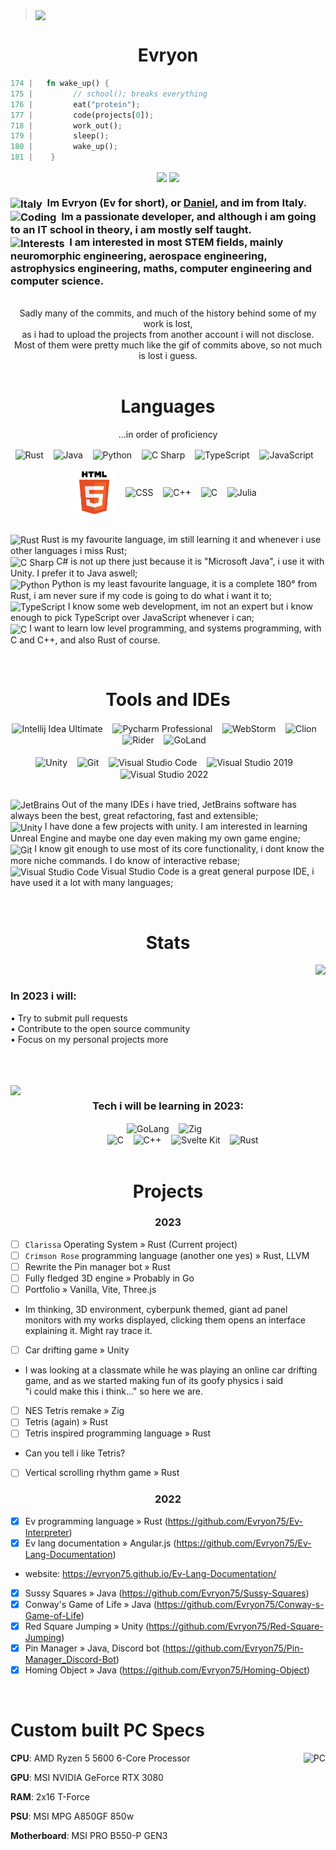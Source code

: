 >   <img align="center"  src="https://readme-typing-svg.demolab.com?font=Fira+Code&size=15&duration=3000&pause=1000&color=00ff00&repeat=true&width=800&lines=git+commit+-m+%22Implemented+the+thing%2C+the+the+thing%2C+yes+uhh%22;git+commit+-m+%22Added+support+for+pointers+and+they+definitely+work+trust+me%22;git+commit+-m+%22Fixed+pointers+ok+for+real+now+tho%2C+maybe%2C+i+hope%22;git+commit+-m+%22Tetris+break+🙂%22;git+commit+-m+%22It+is+2am+and+NOTHING+WORKS+STILL%22;git+commit+-m+%22Bury+the+liiight+deep+withiiin%22;git+commit+-m+%22I+AM+GOING+INSANE%22;git+commit+-m+%22wait+ok+it+works+now+i+am+such+a+good+programmer%22"/>

<h1 align="center">Evryon</h1>


```rust
174 |   fn wake_up() {
175 |         // school(); breaks everything
176 |         eat("protein");
177 |         code(projects[0]);
718 |         work_out();
179 |         sleep();
180 |         wake_up();
181 |    }
```

<div align="center">
<img align="center" style="height: 180px" src="https://github-profile-trophy.vercel.app/?username=Evryon75&no-bg=true&theme=onestar&margin-w=7&margin-h=7&row=1&column=3&no-frame=true"/>
<img align="center" style="height: 150px" src="https://github-profile-trophy.vercel.app/?username=Evryon75&no-bg=true&theme=onestar&margin-w=7&margin-h=7&row=1&column=3&no-frame=true&title=Stars,Followers,Issues"/><br>
  
  <h3 align="left">
    <img title="Italy" align="center" style="height: 30px" src="https://images.emojiterra.com/twitter/v13.1/512px/1f1ee-1f1f9.png"/>&nbsp
    Im Evryon (Ev for short), or <a href="https://www.youtube.com/watch?v=sLVBCeZ7NjQ">Daniel</a>, and im from Italy.<br>
    <img title="Coding" align="center" style="height: 30px" src="https://cdn-icons-png.flaticon.com/512/2621/2621040.png"/>&nbsp
    Im a passionate developer, and although i am going to an IT school in theory, i am mostly self taught.<br>
    <img title="Interests" align="center" style="height: 30px" src="https://www.iconpacks.net/icons/2/free-star-icon-2768-thumb.png"/>&nbsp
    I am interested in most STEM fields, mainly neuromorphic engineering, aerospace engineering, astrophysics engineering, maths, computer engineering and computer science.<br>
  </h3>
  <br>
  Sadly many of the commits, and much of the history behind some of my work is lost,<br>as i had to upload the projects from another account i will not disclose.<br>
  Most of them were pretty much like the gif of commits above, so not much is lost i guess.
</div>
<br>

<div align="center">
  <h1>Languages</h1>
  <p>...in order of proficiency</p>
</div>
<div align="center">
  <div align="center">
    <img title="Rust" align="center" style="height: 70px;" src="https://raw.githubusercontent.com/royrustdev/royrustdev/main/assets/icons/rust.svg"/>&nbsp&nbsp&nbsp
    <img title="Java" align="center" style="height: 70px" src="https://seeklogo.com/images/J/java-logo-7F8B35BAB3-seeklogo.com.png"/>&nbsp&nbsp&nbsp
    <img title="Python" align="center" style="height: 70px" src="https://seeklogo.com/images/P/python-logo-A32636CAA3-seeklogo.com.png"/>&nbsp&nbsp&nbsp
    <img title="C Sharp" align="center" style="height: 70px" src="https://static.cdnlogo.com/logos/c/27/c.svg"/>&nbsp&nbsp&nbsp
    <img title="TypeScript" align="center" style="height: 70px" src="https://upload.wikimedia.org/wikipedia/commons/4/4c/Typescript_logo_2020.svg"/>&nbsp&nbsp&nbsp
    <img title="JavaScript" align="center" style="height: 70px" src="https://gitlab.schukai.com/uploads/-/system/group/avatar/139/javascript.png"/>&nbsp&nbsp&nbsp
  </div>
  <br>
  <div align="center">
    <img title="HTML" align="center" style="height: 70px" src="https://raw.githubusercontent.com/devicons/devicon/master/icons/html5/html5-original-wordmark.svg"/>&nbsp&nbsp&nbsp
    <img title="CSS" align="center" style="height: 70px" src="https://seeklogo.com/images/C/css3-logo-F1923C8D0E-seeklogo.com.png"/>&nbsp&nbsp&nbsp
    <img title="C++" align="center" style="height: 70px" src="https://seeklogo.com/images/C/c-logo-1B1817C041-seeklogo.com.png"/>&nbsp&nbsp&nbsp
    <img title="C" align="center" style="height: 70px" src="https://upload.wikimedia.org/wikipedia/commons/1/19/C_Logo.png"/>&nbsp&nbsp&nbsp
    <img title="Julia" align="center" style="height: 70px" src="https://abrudz.github.io/logos/Julia.svg"/>&nbsp&nbsp&nbsp
  </div><br>
  <p align="left">
    <img title="Rust" align="center" style="height: 20px;" src="https://raw.githubusercontent.com/royrustdev/royrustdev/main/assets/icons/rust.svg"/>
    Rust is my favourite language, im still learning it and whenever i use other languages i miss Rust;<br>
    <img title="C Sharp" align="center" style="height: 20px" src="https://static.cdnlogo.com/logos/c/27/c.svg"/>
    C# is not up there just because it is "Microsoft Java", i use it with Unity. I prefer it to Java aswell;<br>
    <img title="Python" align="center" style="height: 20px" src="https://seeklogo.com/images/P/python-logo-A32636CAA3-seeklogo.com.png"/>
    Python is my least favourite language, it is a complete 180° from Rust, i am never sure if my code is going to do what i want it to;<br>
    <img title="TypeScript" align="center" style="height: 20px" src="https://upload.wikimedia.org/wikipedia/commons/4/4c/Typescript_logo_2020.svg"/>
    I know some web development, im not an expert but i know enough to pick TypeScript over JavaScript whenever i can;<br>
    <img title="C" align="center" style="height: 20px" src="https://upload.wikimedia.org/wikipedia/commons/1/19/C_Logo.png"/>
    I want to learn low level programming, and systems programming, with C and C++, and also Rust of course.
  </p>
</div>
<br>

<div align="center">
  <h1>Tools and IDEs</h1>
</div>
<div align="center">
  <div align="center">
      <img title="Intellij Idea Ultimate" align="center" style="height: 70px" src="https://upload.wikimedia.org/wikipedia/commons/thumb/9/9c/IntelliJ_IDEA_Icon.svg/1200px-IntelliJ_IDEA_Icon.svg.png"/>&nbsp&nbsp&nbsp
      <img title="Pycharm Professional" align="center" style="width: 70px" src="https://upload.wikimedia.org/wikipedia/commons/thumb/1/1d/PyCharm_Icon.svg/2048px-PyCharm_Icon.svg.png"/>&nbsp&nbsp&nbsp
      <img title="WebStorm" align="center" style="height: 70px" src="https://upload.wikimedia.org/wikipedia/commons/thumb/c/c0/WebStorm_Icon.svg/1024px-WebStorm_Icon.svg.png"/>&nbsp&nbsp&nbsp
      <img title="Clion" align="center" style="height: 70px" src="https://static-00.iconduck.com/assets.00/clion-icon-512x512-tvyolucv.png"/>&nbsp&nbsp&nbsp
      <img title="Rider" align="center" style="height: 70px" src="https://upload.wikimedia.org/wikipedia/commons/thumb/6/6e/JetBrains_Rider_Icon.svg/1200px-JetBrains_Rider_Icon.svg.png"/>&nbsp&nbsp&nbsp
      <img title="GoLand" align="center" style="height: 70px" src="https://camo.githubusercontent.com/d0db72d1498c5aa34ef003bf7ca0c761e314d2fb25c791ac0c9244714cce351e/687474703a2f2f7265736f75726365732e6a6574627261696e732e636f6d2f73746f726167652f70726f64756374732f676f6c616e642f696d672f6d6574612f676f6c616e645f6c6f676f5f333030783330302e706e67"/>&nbsp&nbsp&nbsp
  </div>
  <br>
  <div align="center">
      <img title="Unity" align="center" style="height: 70px" src="https://preview.redd.it/tu3gt6ysfxq71.png?auto=webp&s=10ab55d9dc09e7ed6ea59bd5916800a5272d5969"/>&nbsp&nbsp&nbsp
      <img title="Git" align="center" style="height: 70px" src="https://git-scm.com/images/logos/downloads/Git-Icon-1788C.png"/>&nbsp&nbsp&nbsp
      <img title="Visual Studio Code" align="center" style="height: 70px" src="https://upload.wikimedia.org/wikipedia/commons/thumb/9/9a/Visual_Studio_Code_1.35_icon.svg/2048px-Visual_Studio_Code_1.35_icon.svg.png"/>&nbsp&nbsp&nbsp
      <img title="Visual Studio 2019" align="center" style="height: 70px" src="https://upload.wikimedia.org/wikipedia/commons/thumb/5/59/Visual_Studio_Icon_2019.svg/2060px-Visual_Studio_Icon_2019.svg.png"/>&nbsp&nbsp&nbsp
      <img title="Visual Studio 2022" align="center" style="height: 70px" src="https://upload.wikimedia.org/wikipedia/commons/thumb/2/2c/Visual_Studio_Icon_2022.svg/1200px-Visual_Studio_Icon_2022.svg.png"/>&nbsp&nbsp&nbsp
  </div>
  <br>
  <p align="left">
    <img title="JetBrains" align="center" style="height: 20px;" src="https://resources.jetbrains.com/storage/products/company/brand/logos/jb_beam.png"/>
    Out of the many IDEs i have tried, JetBrains software has always been the best, great refactoring, fast and extensible;<br>
    <img title="Unity" align="center" style="height: 20px" src="https://preview.redd.it/tu3gt6ysfxq71.png?auto=webp&s=10ab55d9dc09e7ed6ea59bd5916800a5272d5969"/>
    I have done a few projects with unity. I am interested in learning Unreal Engine and maybe one day even making my own game engine;<br>
    <img title="Git" align="center" style="height: 20px" src="https://git-scm.com/images/logos/downloads/Git-Icon-1788C.png"/>
    I know git enough to use most of its core functionality, i dont know the more niche commands. I do know of interactive rebase;<br>
    <img title="Visual Studio Code" align="center" style="height: 20px" src="https://upload.wikimedia.org/wikipedia/commons/thumb/9/9a/Visual_Studio_Code_1.35_icon.svg/2048px-Visual_Studio_Code_1.35_icon.svg.png"/>
    Visual Studio Code is a great general purpose IDE, i have used it a lot with many languages;<br>
  </p>
</div>

<br>

<div align="center">
  <h1>Stats</h1>
  <div align="left">
    <p align="center">
      <img align="right" top="500" src="https://github-readme-stats.vercel.app/api?username=Evryon75&show_icons=true&theme=dark&text_color=9c9c9c&border_color=ffffff&icon_color=ff0000&ring_color=ff0000&bg_color=40,202020,101010,090909">
    </p>
    <br>
    <h3 align="left">In 2023 i will:</h3>
    • Try to submit pull requests<br>
    • Contribute to the open source community<br>
    • Focus on my personal projects more<br>
  </div>
  <br>
  <div>
    <p align="center">
    <br>
    <br>
      <img align="left" top="500" src="https://github-readme-stats.vercel.app/api/top-langs/?username=Evryon75&show_icons=true&theme=dark&text_color=9c9c9c&border_color=ffffff&icon_color=ff0000&&langs_count=5&bg_color=40,202020,101010,090909">
    </p>
    <div align="center">
      <h3 align="center">Tech i will be learning in 2023:</h3>
      <img title="GoLang" align="center" style="height: 70px" src="https://upload.wikimedia.org/wikipedia/commons/thumb/0/05/Go_Logo_Blue.svg/1200px-Go_Logo_Blue.svg.png"/>&nbsp&nbsp&nbsp
      <img title="Zig" align="center" style="height: 70px" src="https://upload.wikimedia.org/wikipedia/commons/thumb/f/f9/Zig_programming_language_logo.svg/2560px-Zig_programming_language_logo.svg.png"/>&nbsp&nbsp&nbsp
    </div>
    <div align="center">
      &nbsp&nbsp&nbsp&nbsp&nbsp&nbsp&nbsp&nbsp&nbsp&nbsp&nbsp&nbsp&nbsp&nbsp
      <img title="C" align="center" style="height: 70px" src="https://upload.wikimedia.org/wikipedia/commons/1/19/C_Logo.png"/>&nbsp&nbsp&nbsp
      <img title="C++" align="center" style="height: 70px" src="https://seeklogo.com/images/C/c-logo-1B1817C041-seeklogo.com.png"/>&nbsp&nbsp&nbsp
      <img title="Svelte Kit" align="center" style="height: 140px" src="https://kit.svelte.dev/_app/immutable/assets/svelte-kit-machine-3af040cb.png"/>&nbsp&nbsp&nbsp
      <img title="Rust" align="center" style="height: 70px" src="https://raw.githubusercontent.com/royrustdev/royrustdev/main/assets/icons/rust.svg"/>&nbsp&nbsp&nbsp
    </div>
  </div>
</div>


<br>

<div align="center">
  <h1>Projects</h1>
</div>
<h3 align="center">2023</h3>

- [ ] `Clarissa` Operating System » Rust (Current project)
- [ ] `Crimson Rose` programming language (another one yes) » Rust, LLVM
- [ ] Rewrite the Pin manager bot  » Rust
- [ ] Fully fledged 3D engine » Probably in Go
- [ ] Portfolio » Vanilla, Vite, Three.js
+ Im thinking, 3D environment, cyberpunk themed, giant ad panel monitors with my works displayed, clicking them opens an interface explaining it. Might ray trace it.
- [ ] Car drifting game » Unity
+ I was looking at a classmate while he was playing an online car drifting game, and as we started making fun of its goofy physics i said<br>"i could make this i think..." so here we are.
- [ ] NES Tetris remake » Zig
- [ ] Tetris (again) » Rust
- [ ] Tetris inspired programming language » Rust
+ Can you tell i like Tetris?
- [ ] Vertical scrolling rhythm game » Rust

<h3 align="center">2022</h3>

- [x] Ev programming language » Rust (https://github.com/Evryon75/Ev-Interpreter)
- [x] Ev lang documentation » Angular.js (https://github.com/Evryon75/Ev-Lang-Documentation)
+ website: https://evryon75.github.io/Ev-Lang-Documentation/
- [x] Sussy Squares » Java (https://github.com/Evryon75/Sussy-Squares)
- [x] Conway's Game of Life » Java (https://github.com/Evryon75/Conway-s-Game-of-Life)
- [x] Red Square Jumping » Unity (https://github.com/Evryon75/Red-Square-Jumping)
- [x] Pin Manager » Java, Discord bot (https://github.com/Evryon75/Pin-Manager_Discord-Bot)
- [x] Homing Object » Java (https://github.com/Evryon75/Homing-Object)

<br>

# Custom built PC Specs

<img title="PC" align="right" top="500" src="https://image.apktoy.com/img/ca/com.aminapps.PCBuildingSimulator2/icon.png"/>
<div>
  
  **CPU**: AMD Ryzen 5 5600 6-Core Processor
  
  **GPU**: MSI NVIDIA GeForce RTX 3080<br>
  
</div>
<div>
  
  **RAM**: 2x16 T-Force<br>
  
  **PSU**: MSI MPG A850GF 850w<br>
  
  **Motherboard**: MSI PRO B550-P GEN3<br>
  
</div>

